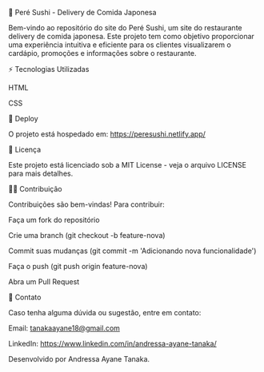 🍣 Peré Sushi - Delivery de Comida Japonesa

Bem-vindo ao repositório do site do Peré Sushi, um site do restaurante delivery de comida japonesa. Este projeto tem como objetivo proporcionar uma experiência intuitiva e eficiente para os clientes visualizarem o cardápio, promoções e informações sobre o restaurante.


⚡ Tecnologias Utilizadas

HTML

CSS


🚀 Deploy

O projeto está hospedado em: https://peresushi.netlify.app/

📝 Licença

Este projeto está licenciado sob a MIT License - veja o arquivo LICENSE para mais detalhes.

👨‍💻 Contribuição

Contribuições são bem-vindas! Para contribuir:

Faça um fork do repositório

Crie uma branch (git checkout -b feature-nova)

Commit suas mudanças (git commit -m 'Adicionando nova funcionalidade')

Faça o push (git push origin feature-nova)

Abra um Pull Request

💌 Contato

Caso tenha alguma dúvida ou sugestão, entre em contato:

Email: tanakaayane18@gmail.com

LinkedIn: https://www.linkedin.com/in/andressa-ayane-tanaka/

Desenvolvido por Andressa Ayane Tanaka.
